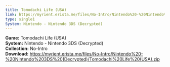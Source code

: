 ```yaml
---
title: Tomodachi Life (USA)
link: https://myrient.erista.me/files/No-Intro/Nintendo%20-%20Nintendo%203DS%20(Decrypted)/Tomodachi%20Life%20(USA).zip
type: single1
System: Nintendo - Nintendo 3DS (Decrypted)
---
```

<b>Game:</b> Tomodachi Life (USA)<br>
<b>System:</b> Nintendo - Nintendo 3DS (Decrypted)<br>
<b>Collection:</b> No-Intro<br>
<b>Download:</b> https://myrient.erista.me/files/No-Intro/Nintendo%20-%20Nintendo%203DS%20(Decrypted)/Tomodachi%20Life%20(USA).zip